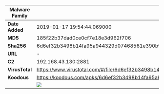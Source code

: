 | Malware Family | SpyNote                                                      |
| -------------- | ------------------------------------------------------------ |
| **Date Added** | 2019-01-17 19:54:44.069000                                                   |
| **MD5**        | 185f22b37dad0ce0cf7e18e3d962f706                             |
| **Sha256**     | 6d6ef32b3498b14fa95a944329d07468561e390b9c91c2679f2734ceacef81b5 |
| **URL**        | -                                                            |
| **C2**         | 192.168.43.130:2881 |
| **VirusTotal** | https://www.virustotal.com/#/file/6d6ef32b3498b14fa95a944329d07468561e390b9c91c2679f2734ceacef81b5/detection |
| **Koodous**    | https://koodous.com/apks/6d6ef32b3498b14fa95a944329d07468561e390b9c91c2679f2734ceacef81b5 |
|                | ![](../assets/6d6ef32b3498b14fa95a944329d07468561e390b9c91c2679f2734ceacef81b5.png) |